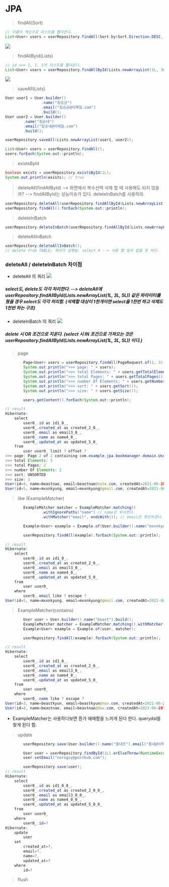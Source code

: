 # JPA
> findAll(Sort)
```java
// 이름의 역순으로 리스트를 뽑아온다.
List<User> users = userRepository.findAll(Sort.by(Sort.Direction.DESC, "name"));
```
![](image/2021-06-28-17-58-30.png)

> findAllById(Lists)
```java
// id ==> 1, 3, 5의 리스트를 뽑아온다.
List<User> users = userRepository.findAllById(Lists.newArrayList(1L, 3L, 5L));
```
![](image/2021-06-28-18-01-01.png)

> saveAll(Lists)
```java
User user1 = User.builder()
                .name("짐승균")
                .email("짐승균@이메일.com")
                .build();
User user2 = User.builder()
        .name("짐승내")
        .email("짐승내@이메일.com")
        .build();

userRepository.saveAll(Lists.newArrayList(user1, user2));

List<User> users = userRepository.findAll();
users.forEach(System.out::println);
```

> existsById
```java
boolean exists = userRepository.existsById(1L);
System.out.println(exists); // true
```

> deleteAll(findAllById) --> 화면에서 복수선택 삭제 할 때 사용해도 되지 않을까? --> findAllById는 성능이슈가 있다. deleteInBatch를 사용하라.
```java
userRepository.deleteAll(userRepository.findAllById(Lists.newArrayList(1L, 3L, 5L)));
userRepository.findAll().forEach(System.out::println);
```

> deleteInBatch
```java
userRepository.deleteInBatch(userRepository.findAllById(Lists.newArrayList(1L, 3L, 5L)));
```

> deleteAllInBatch
```java
userRepository.deleteAllInBatch();
// delete from TABLE; 쿼리가 실행됨. select X --> 사용 할 일이 없을 듯 하다.
```

### deleteAll / deleteInBatch 차이점
* deleteAll 의 쿼리
![](image/2021-06-28-18-49-41.png)
##### select도, delete도 각각 처리한다. --> deleteAll에 userRepository.findAllById(Lists.newArrayList(1L, 3L, 5L)) 같은 파라미터를 줬을 경우 select도 각각 처리함. (삭제할 대상이 1천개이면 select을 1천번 하고 삭제도 1천번 하는 구조)

* deleteInBatch 의 쿼리
![](image/2021-06-28-18-46-31.png)
##### delete 시 OR 조건으로 지운다. (select 시 IN 조건으로 가져오는 것은 userRepository.findAllById(Lists.newArrayList(1L, 3L, 5L)) 이다.)

> page
``` java
        Page<User> users = userRepository.findAll(PageRequest.of(1, 3));
        System.out.println(">>> page: " + users);
        System.out.println(">>> total Elements: " + users.getTotalElements());
        System.out.println(">>> total Pages: " + users.getTotalPages());
        System.out.println(">>> number Of Elements: " + users.getNumberOfElements());
        System.out.println(">>> sort: " + users.getSort());
        System.out.println(">>> size: " + users.getSize());

        users.getContent().forEach(System.out::println);

// result
Hibernate: 
    select
        user0_.id as id1_0_,
        user0_.created_at as created_2_0_,
        user0_.email as email3_0_,
        user0_.name as name4_0_,
        user0_.updated_at as updated_5_0_ 
    from
        user user0_ limit ? offset ?
>>> page: Page 2 of 2 containing com.example.jpa.bookmanager.domain.User instances
>>> total Elements: 5
>>> total Pages: 2
>>> number Of Elements: 2
>>> sort: UNSORTED
>>> size: 3
User(id=4, name=beastnae, email=beastnae@nate.com, createdAt=2021-06-28T19:04:01.023, updatedAt=2021-06-28T19:04:01.023)
User(id=5, name=mxxnkyung, email=mxxnkyung@gmail.com, createdAt=2021-06-28T19:04:01.023, updatedAt=2021-06-28T19:04:01.023)
```

> like (ExampleMatcher)
```java
        ExampleMatcher matcher = ExampleMatcher.matching()
                .withIgnorePaths("name") // name은 무시한다.
                .withMatcher("email", endsWith()); // email은 확인하겠다.

        Example<User> example = Example.of(User.builder().name("mxxnkyung").email("@gmail.com").build(), matcher);

        userRepository.findAll(example).forEach(System.out::println);

// result
Hibernate: 
    select
        user0_.id as id1_0_,
        user0_.created_at as created_2_0_,
        user0_.email as email3_0_,
        user0_.name as name4_0_,
        user0_.updated_at as updated_5_0_ 
    from
        user user0_ 
    where
        user0_.email like ? escape ?
User(id=5, name=mxxnkyung, email=mxxnkyung@gmail.com, createdAt=2021-06-28T19:14:16.902, updatedAt=2021-06-28T19:14:16.902)
```

> ExampleMatcher(contains)
```java
        User user = User.builder().name("beast").build();
        ExampleMatcher matcher = ExampleMatcher.matching().withMatcher("name", contains());
        Example<User> example = Example.of(user, matcher);

        userRepository.findAll(example).forEach(System.out::println);

// result
Hibernate: 
    select
        user0_.id as id1_0_,
        user0_.created_at as created_2_0_,
        user0_.email as email3_0_,
        user0_.name as name4_0_,
        user0_.updated_at as updated_5_0_ 
    from
        user user0_ 
    where
        user0_.name like ? escape ?
User(id=3, name=beastkyun, email=beastkyun@nav.com, createdAt=2021-06-28T19:27:23.046, updatedAt=2021-06-28T19:27:23.046)
User(id=4, name=beastnae, email=beastnae@dau.com, createdAt=2021-06-28T19:27:23.046, updatedAt=2021-06-28T19:27:23.046)
```
* ExampleMatcher는 사용하다보면 뭔가 애매함을 느끼게 된다 한다. querydsl을 찾게 된다 함.

> update
```java
        userRepository.save(User.builder().name("충내르").email("충내@이메일.com").build());

        User user = userRepository.findById(1L).orElseThrow(RuntimeException::new);
        user.setEmail("noroguy@pornhub.com");

        userRepository.save(user);
// result
Hibernate: 
    select
        user0_.id as id1_0_0_,
        user0_.created_at as created_2_0_0_,
        user0_.email as email3_0_0_,
        user0_.name as name4_0_0_,
        user0_.updated_at as updated_5_0_0_ 
    from
        user user0_ 
    where
        user0_.id=?
Hibernate: 
    update
        user 
    set
        created_at=?,
        email=?,
        name=?,
        updated_at=? 
    where
        id=?

```

> flush
```java

```


